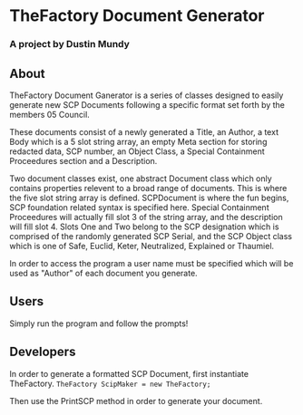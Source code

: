 ﻿# TheFactory Document Generator
### A project by Dustin Mundy

## About
TheFactory Document Ganerator is a series of classes designed to easily generate new SCP Documents following a specific format set forth by the members 05 Council.

These documents consist of a newly generated a Title, an Author, a text Body which is a 5 slot string array, an empty Meta section for storing redacted data, SCP number, an Object Class, a Special Containment Proceedures section and a Description.

Two document classes exist, one abstract Document class which only contains properties relevent to a broad range of documents. This is where the five slot string array is defined. SCPDocument is where the fun begins, SCP foundation related syntax is specified here. Special Containment Proceedures will actually fill slot 3 of the string array, and the description will fill slot 4. Slots One and Two belong to the SCP designation which is comprised of the randomly generated SCP Serial, and the SCP Object class which is one of Safe, Euclid, Keter, Neutralized, Explained or Thaumiel.

In order to access the program a user name must be specified which will be used as "Author" of each document you generate.

## Users
Simply run the program and follow the prompts!

## Developers

In order to generate a formatted SCP Document, first instantiate TheFactory.
```TheFactory ScipMaker = new TheFactory;```

Then use the PrintSCP method in order to generate your document.

